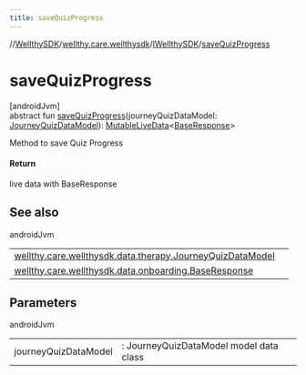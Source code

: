```yaml
---
title: saveQuizProgress
---
```

//[WellthySDK](../../../index.html)/[wellthy.care.wellthysdk](../index.html)/[IWellthySDK](index.html)/[saveQuizProgress](save-quiz-progress.html)



# saveQuizProgress



[androidJvm]\
abstract fun [saveQuizProgress](save-quiz-progress.html)(journeyQuizDataModel: [JourneyQuizDataModel](../../wellthy.care.wellthysdk.data.therapy/-journey-quiz-data-model/index.html)): [MutableLiveData](https://developer.android.com/reference/kotlin/androidx/lifecycle/MutableLiveData.html)&lt;[BaseResponse](../../wellthy.care.wellthysdk.data.onboarding/-base-response/index.html)&gt;



Method to save Quiz Progress



#### Return



live data with BaseResponse



## See also


androidJvm

| | |
|---|---|
| [wellthy.care.wellthysdk.data.therapy.JourneyQuizDataModel](../../wellthy.care.wellthysdk.data.therapy/-journey-quiz-data-model/index.html) |  |
| [wellthy.care.wellthysdk.data.onboarding.BaseResponse](../../wellthy.care.wellthysdk.data.onboarding/-base-response/index.html) |  |



## Parameters


androidJvm

| | |
|---|---|
| journeyQuizDataModel | : JourneyQuizDataModel model data class |




